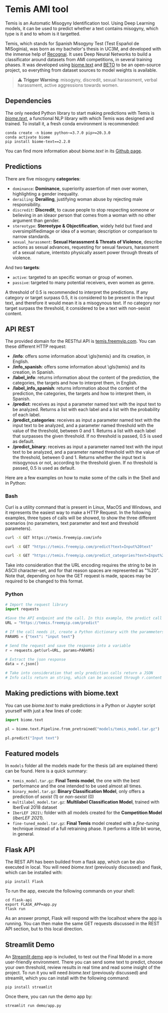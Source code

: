 # Temis AMI tool

Temis is an Automatic Misogyny Identification tool. Using Deep Learning models, it can be used to predict whether a text contains misogyny, which type is it and to whom is it targetted. 

Temis, which stands for Spanish Misogyny Test (Test Español de MISoginia), was born as my bachelor's thesis in UC3M, and developed with the inmense help of [Recognai](https://www.recogn.ai). It uses Deep Neural Networks to build a classificator around datasets from AMI competitions, in several training phases. It was developed using [biome.text](https://www.recogn.ai/biome-text/) and [BETO](https://huggingface.co/dccuchile/bert-base-spanish-wwm-uncased) to be an open-source project, so everything from dataset sources to model weights is available.

> :warning: **Trigger Warning**: misogyny, discredit, sexual harassment, verbal harassment, active aggressions towards women.


## Dependencies
The only needed Python library to start making predictions with Temis is [*biome.text*](https://github.com/recognai/biome-text), a functional NLP library with which Temis was designed and trained. To install it, a fresh conda environment is recommended:

```shell script
conda create -n biome python~=3.7.0 pip>=20.3.0
conda activate biome
pip install biome-text==2.2.0
```

You can find more information about *biome.text* in its [Github page](https://github.com/recognai/biome-text).

## Predictions
There are five misogyny **categories**:
*   `dominance`: **Dominance**, superiority assertion of men over women, highlighting a gender inequality.
*   `derailing`: **Derailing**, justifying woman abuse by rejecting male responsibility.
*   `discredit`: **Discredit**, to cause people to stop respecting someone or believing in an ideaor person that comes from a woman with no other argument than gender.
*   `stereotype`: **Stereotype & Objectification**, widely  held  but  fixed  and  oversimplifiedimage or idea of a woman; description or comparison to narrow standards.
*   `sexual_harassment`: **Sexual Harassment & Threats of Violence**, describe  actions  as  sexual advances, requesting for sexual favours, harassment of a sexual nature, intentsto physically assert power through threats of violence.

And two **targets**:
*   `active`: targeted to an specific woman or group of women.
*   `passive`: targeted to many potential receivers, even women as genre.

A threshold of 0.5 is recommended to interpret the predictions. If any category or target surpass 0.5, it is considered to be present in the input text, and therefore it would mean it is a misogynous text. If no category nor target surpass the threshold, it considered to be a text with non-sexist content.

## API REST
The provided domain for the RESTful API is [temis.freemyip.com](temis.freemyip.com). You can these different HTTP request:

*   **/info**: offers some information about \gls{temis} and its creation, in English.
*   **/info_spanish**: offers some information about \gls{temis} and its creation, in Spanish.
*   **/label_info**: returns information about the content of the prediction, the categories, the targets and how to interpret them, in English.
*   **/label_info_spanish**: returns information about the content of the prediction, the categories, the targets and how to interpret them, in Spanish.
*   **/predict**: receives as input a parameter named text with the input text to be analyzed. Returns a list with each label and a list with the probability of each label.
*   **/predict_categories**: receives as input a parameter named text with the input text to be analyzed, and a parameter named threshold with the value of the threshold, between 0 and 1. Returns a list with each label that surpasses the given threshold. If no threshold is passed, 0.5 is used as default.
*   **/predict_binary**: receives as input a parameter named text with the input text to be analyzed, and a parameter named threshold with the value of the threshold, between 0 and 1. Returns whether the input text is misogynous or not, according to the threshold given. If no threshold is passed, 0.5 is used as default.

Here are a few examples on how to make some of the calls in the Shell and in Python:

### Bash
Curl is a utility command that is present in Linux, MacOS and Windows, and it represents the easiest way to make a HTTP Request. In the following examples, three types of calls will be showed, to show the three different scenarios (no parameters, text parameter and text and threshold parameters). 

```bash
curl -X GET https://temis.freemyip.com/info

curl -X GET "https://temis.freemyip.com/predict?text=Input%20text"

curl -X GET "https://temis.freemyip.com/predict_categories?text=Input%20text&threshold=0.7"
```

Take into consideration that the URL encoding requires the string to be in ASCII character-set, and for that reason spaces are represented as "%20". Note that, depending on how the GET request is made, spaces may be required to be changed to this format.

### Python

```python
# Import the request library
import requests

#Save the API endpoint and the call. In this example, the predict call is used
URL = "https://temis.freemyip.com/predict"

# If the call needs it, create a Python dictionary with the parammeters
PARAMS = {"text": "input text"}

# Send the request and save the response into a variable
r = requests.get(url=URL, params=PARAMS)

# Extract the json response
data = r.json()

# Take into consideration that only prediction calls return a JSON
# Info calls return an string, which can be accessed through r.content
```

## Making predictions with biome.text
You can use *biome.text* to make predictions in a Python or Jupyter script yourself with just a few lines of code:

```python 
import biome.text

pl = biome.text.Pipeline.from_pretrained("models/temis_model.tar.gz")

pl.predict("Input text")
```

## Featured models
In `models` folder all the models made for the thesis (all are explained there) can be found. Here is a quick summary:
*   `temis_model.tar.gz`: **Final Temis model**, the one with the best performance and the one intended to be used almost all times.
*   `binary_model.tar.gz`: **Binary Classification Model**, only offers a prediction of *sexist* (1) or *non-sexist* (0)
*   `multilabel_model.tar.gz`: **Multilabel Classification Model**, trained with IberEval 2018 dataset
*   `IberLEF 2021\`: folder with all models created for the **Competition Model** (*IberLEF 2021*).
*   `fine-tuned_model.tar.gz`: **Final Temis** model created with a *fine-tuning* technique instead of a full retraining phase. It performs a little bit worse, in general.

## Flask API
The REST API has been builded from a flask app, which can be also executed in local. You will need *biome.text* (previously discussed) and flask, which can be installed with:

```shell script
pip install Flask
```

To run the app, execute the following commands on your shell:
```shell script
cd flask-api
export FLASK_APP=app.py
flask run
```
As an answer prompt, Flask will respond with the localhost where the app is running. You can then make the same GET requests discussed in the REST API section, but to this local direction.

## Streamlit Demo 
An [Streamlit demo](https://github.com/streamlit/streamlit) app is included, to test out the Final Model in a more user-friendly environment. There you can send some text to predict, choose your own threshold, review results in real time and read some insight of the project. To run it you will need *biome.text* (previously discussed) and streamlit, which you can install with the following command:

```shell script
pip install streamlit
```

Once there, you can run the demo app by:
```shell script
streamlit run demo/app.py
```



